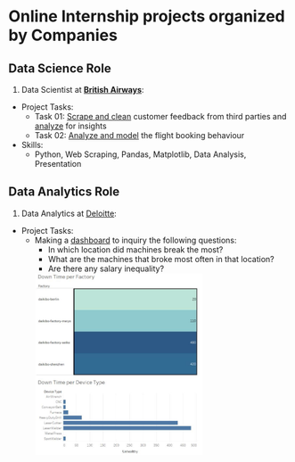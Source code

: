 # Online Internship projects organized by Companies

## Data Science Role

01. Data Scientist at [**British Airways**](https://github.com/MohidulHaqueTushar/Job-Simulations/tree/main/British_Airways_data_science):
- Project Tasks:
  - Task 01: [Scrape and clean](https://github.com/MohidulHaqueTushar/Job-Simulations/blob/main/British_Airways_data_science/%2Cipynb_files/collection_and_cleaning_of_BA_reveiws_checkpoint.ipynb) customer feedback from third parties and [analyze](https://github.com/MohidulHaqueTushar/Job-Simulations/blob/main/British_Airways_data_science/%2Cipynb_files/collection_and_cleaning_of_BA_reveiws_checkpoint.ipynb) for insights
  - Task 02: [Analyze and model](https://github.com/MohidulHaqueTushar/Job-Simulations/blob/main/British_Airways_data_science/%2Cipynb_files/eda_and_ml_model_of_customer_data.ipynb) the flight booking behaviour 
- Skills:
  - Python, Web Scraping, Pandas, Matplotlib, Data Analysis, Presentation

## Data Analytics Role

01. Data Analytics at [Deloitte](https://github.com/MohidulHaqueTushar/Job-Simulations/tree/main/Deloitte_data_analytics):
- Project Tasks:
  - Making a [dashboard](https://github.com/MohidulHaqueTushar/Job-Simulations/tree/main/Deloitte_data_analytics) to inquiry the following questions:
       - In which location did machines break the most?
       - What are the machines that broke most often in that location?
       - Are there any salary inequality?
       <img src="https://github.com/MohidulHaqueTushar/Dashboards/blob/main/deloitte_data_analysis/All_Output.JPG" width="300"/>
